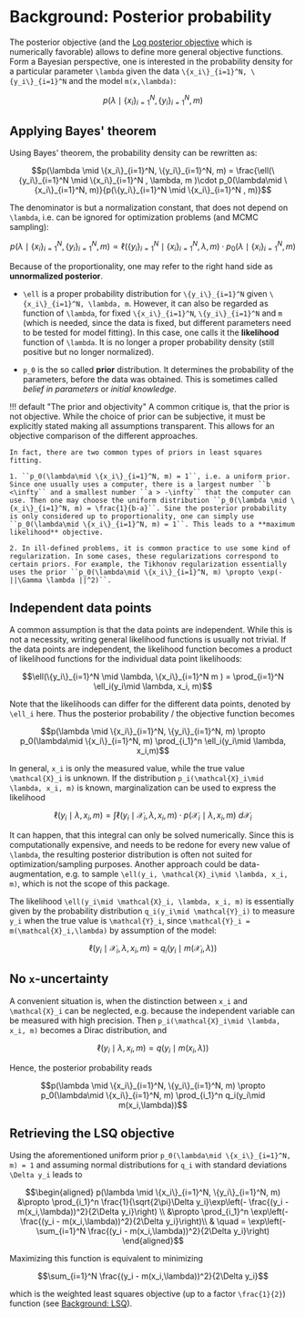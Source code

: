 # Background: Posterior probability


The posterior objective (and the [Log posterior objective](#Log-posterior-objective) which is numerically favorable) allows to define more general objective functions. Form a Bayesian perspective, one is interested in the probability density for a particular parameter ``\lambda`` given the data ``\{x_i\}_{i=1}^N, \{y_i\}_{i=1}^N`` and the model ``m(x,\lambda)``:
``` math
p(\lambda \mid \{x_i\}_{i=1}^N, \{y_i\}_{i=1}^N, m)
```

## Applying Bayes' theorem

Using Bayes' theorem, the probability density can be rewritten as:
``` math
p(\lambda \mid \{x_i\}_{i=1}^N, \{y_i\}_{i=1}^N, m) = \frac{\ell(\{y_i\}_{i=1}^N \mid \{x_i\}_{i=1}^N , \lambda, m )\cdot p_0(\lambda\mid \{x_i\}_{i=1}^N, m)}{p(\{y_i\}_{i=1}^N \mid \{x_i\}_{i=1}^N , m)}
```
The denominator is but a normalization constant, that does not depend on ``\lambda``, i.e. can be ignored for optimization problems (and MCMC sampling):
``` math
p(\lambda \mid \{x_i\}_{i=1}^N, \{y_i\}_{i=1}^N, m) \propto \ell(\{y_i\}_{i=1}^N \mid \{x_i\}_{i=1}^N , \lambda, m )\cdot p_0(\lambda\mid \{x_i\}_{i=1}^N, m)
```
Because of the proportionality, one may refer to the right hand side as **unnormalized posterior**.

* ``\ell`` is a proper probability distribution for ``\{y_i\}_{i=1}^N`` given ``\{x_i\}_{i=1}^N, \lambda, m``. However, it can also be regarded as function of ``\lambda``, for fixed ``\{x_i\}_{i=1}^N``, ``\{y_i\}_{i=1}^N`` and ``m`` (which is needed, since the data is fixed, but different parameters need to be tested for model fitting). In this case, one calls it the **likelihood** function of ``\lambda``. It is no longer a proper probability density (still positive but no longer normalized).

* ``p_0`` is the so called **prior** distribution. It determines the probability of the parameters, before the data was obtained. This is sometimes called *belief in parameters* or *initial knowledge*.

!!! default "The prior and objectivity"
	A common critique is, that the prior is not objective. While the choice of prior can be subjective, it must be explicitly stated making all assumptions transparent. This allows for an objective comparison of the different approaches.

	In fact, there are two common types of priors in least squares fitting.

	1. ``p_0(\lambda\mid \{x_i\}_{i=1}^N, m) = 1``, i.e. a uniform prior. Since one usually uses a computer, there is a largest number ``b <\infty`` and a smallest number ``a > -\infty`` that the computer can use. Then one may choose the uniform distribution ``p_0(\lambda \mid \{x_i\}_{i=1}^N, m) = \frac{1}{b-a}``. Sine the posterior probability is only considered up to proportionality, one can simply use ``p_0(\lambda\mid \{x_i\}_{i=1}^N, m) = 1``. This leads to a **maximum likelihood** objective.

	2. In ill-defined problems, it is common practice to use some kind of regularization. In some cases, these regularizations correspond to certain priors. For example, the Tikhonov regularization essentially uses the prior ``p_0(\lambda\mid \{x_i\}_{i=1}^N, m) \propto \exp(-||\Gamma \lambda ||^2)``.

## Independent data points
A common assumption is that the data points are independent. While this is not a necessity, writing general likelihood functions is usually not trivial. If the data points are independent, the likelihood function becomes a product of likelihood functions for the individual data point likelihoods:
```math
\ell(\{y_i\}_{i=1}^N \mid \lambda, \{x_i\}_{i=1}^N m ) = \prod_{i=1}^N \ell_i(y_i\mid \lambda, x_i, m)
```
Note that the likelihoods can differ for the different data points, denoted by ``\ell_i`` here.  Thus the posterior probability / the objective function becomes
```math
p(\lambda \mid \{x_i\}_{i=1}^N, \{y_i\}_{i=1}^N, m) \propto  p_0(\lambda\mid \{x_i\}_{i=1}^N, m) \prod_{i_1}^n \ell_i(y_i\mid \lambda, x_i,m)
```

In general, ``x_i`` is only the measured value, while the true value ``\mathcal{X}_i`` is unknown. If the distribution ``p_i(\mathcal{X}_i\mid \lambda, x_i, m)`` is known, marginalization can be used to express the likelihood
```math
\ell(y_i\mid \lambda, x_i, m) = \int \ell(y_i \mid \mathcal{X}_i, \lambda, x_i, m)\cdot p(\mathcal{X}_i\mid \lambda, x_i,m) \ d\mathcal{X}_i
```
It can happen, that this integral can only be solved numerically. Since this is computationally expensive, and needs to be redone for every new value of ``\lambda``, the resulting posterior distribution is often not suited for optimization/sampling purposes. Another approach could be data-augmentation, e.g. to sample ``\ell(y_i, \mathcal{X}_i\mid \lambda, x_i, m)``, which is not the scope of this package.

The likelihood ``\ell(y_i\mid \mathcal{X}_i, \lambda, x_i, m)`` is essentially given by the probability distribution ``q_i(y_i\mid \mathcal{Y}_i)`` to measure ``y_i`` when the true value is ``\mathcal{Y}_i``, since ``\mathcal{Y}_i = m(\mathcal{X}_i,\lambda)`` by assumption of the model:
```math
\ell(y_i \mid \mathcal{X}_i, \lambda, x_i, m) = q_i(y_i\mid m(\mathcal{X}_i, \lambda))
```

## No ``x``-uncertainty
A convenient situation is, when the distinction between ``x_i`` and ``\mathcal{X}_i`` can be neglected, e.g. because the independent variable can be measured with high precision. Then ``p_i(\mathcal{X}_i\mid \lambda, x_i, m)`` becomes a Dirac distribution, and
```math
\ell(y_i\mid \lambda, x_i, m) = q(y_i\mid m(x_i,\lambda))
```
Hence, the posterior probability reads 
```math
p(\lambda \mid \{x_i\}_{i=1}^N, \{y_i\}_{i=1}^N, m) \propto  p_0(\lambda\mid \{x_i\}_{i=1}^N, m) \prod_{i_1}^n q_i(y_i\mid m(x_i,\lambda))
```

## Retrieving the LSQ objective
Using the aforementioned uniform prior ``p_0(\lambda\mid \{x_i\}_{i=1}^N, m) = 1`` and assuming normal distributions for ``q_i`` with standard deviations ``\Delta y_i`` leads to

```math
\begin{aligned}
p(\lambda \mid \{x_i\}_{i=1}^N, \{y_i\}_{i=1}^N, m) &\propto   \prod_{i_1}^n \frac{1}{\sqrt{2\pi}\Delta y_i}\exp\left(- \frac{(y_i - m(x_i,\lambda))^2}{2\Delta y_i}\right) \\ 
&\propto \prod_{i_1}^n \exp\left(- \frac{(y_i - m(x_i,\lambda))^2}{2\Delta y_i}\right)\\ 
& \quad = \exp\left(- \sum_{i=1}^N \frac{(y_i - m(x_i,\lambda))^2}{2\Delta y_i}\right)
\end{aligned}
```
Maximizing this function is equivalent to minimizing
```math
\sum_{i=1}^N \frac{(y_i - m(x_i,\lambda))^2}{2\Delta y_i}
```

which is the weighted least squares objective (up to a factor ``\frac{1}{2}``) function (see [Background: LSQ](@ref)).

